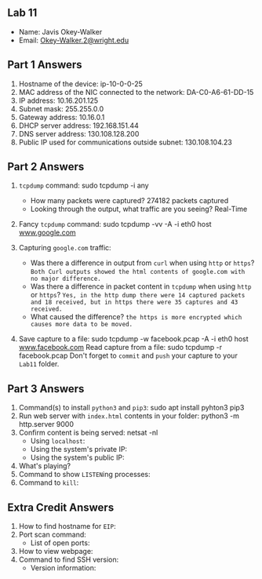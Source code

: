 ## Lab 11

- Name: Javis Okey-Walker
- Email: Okey-Walker.2@wright.edu

## Part 1 Answers

1. Hostname of the device: ip-10-0-0-25
2. MAC address of the NIC connected to the network: DA-C0-A6-61-DD-15
3. IP address:  10.16.201.125
4. Subnet mask: 255.255.0.0
5. Gateway address: 10.16.0.1
6. DHCP server address: 192.168.151.44
7. DNS server address: 130.108.128.200
8. Public IP used for communications outside subnet: 130.108.104.23

## Part 2 Answers

1. `tcpdump` command: sudo tcpdump -i any

   - How many packets were captured? 274182 packets captured
   - Looking through the output, what traffic are you seeing? Real-Time

2. Fancy `tcpdump` command: sudo tcpdump -vv -A -i eth0 host www.google.com

3. Capturing `google.com` traffic:
   - Was there a difference in output from `curl` when using `http` or `https`? ` Both Curl outputs showed the html contents of google.com with no major difference. `
   - Was there a difference in packet content in `tcpdump` when using `http` or `https`? ` Yes, in the http dump there were 14 captured packets and 18 received, but in https there were 35 captures and 43 received. `
   - What caused the difference? `the https is more encrypted which causes more data to be moved. `
4. Save capture to a file:  sudo tcpdump -w facebook.pcap -A -i eth0 host www.facebook.com
   Read capture from a file:   sudo tcpdump -r facebook.pcap
   Don't forget to `commit` and `push` your capture to your `Lab11` folder.

## Part 3 Answers

1. Command(s) to install `python3` and `pip3`: sudo apt install pyhton3 pip3
2. Run web server with `index.html` contents in your folder: python3 -m http.server 9000
3. Confirm content is being served: netsat -nl
   - Using `localhost`:
   - Using the system's private IP:
   - Using the system's public IP:
4. What's playing?
5. Command to show `LISTEN`ing processes:
6. Command to `kill`:

## Extra Credit Answers

1. How to find hostname for `EIP`:
2. Port scan command:
   - List of open ports:
3. How to view webpage:
4. Command to find SSH version:
   - Version information:
